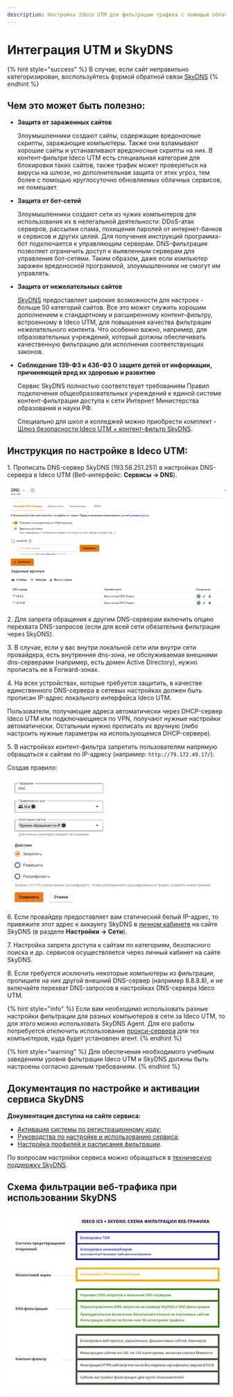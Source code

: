 ```yaml
---
description: Настройка Ideco UTM для фильтрации трафика с помощью облачного сервиса SkyDNS.
---
```


# Интеграция UTM и SkyDNS

{% hint style="success" %}
В случае, если сайт неправильно категоризирован, воспользуйтесь формой обратной связи [SkyDNS](https://www.skydns.ru/feedback/)
{% endhint %}

## Чем это может быть полезно:

*   **Защита от зараженных сайтов**

    Злоумышленники создают сайты, содержащие вредоносные скрипты, заражающие компьютеры. Также они взламывают хорошие сайты и устанавливают вредоносные скрипты на них. В контент‑фильтре Ideco UTM есть специальная категория для блокировки таких сайтов, также трафик может проверяться на вирусы на шлюзе, но дополнительная защита от этих угроз, тем более с помощью круглосуточно обновляемых облачных сервисов, не помешает.
*   **Защита от бот-сетей**

    Злоумышленники создают сети из чужих компьютеров для использования их в нелегальной деятельности: DDoS-атак серверов, рассылки спама, похищения паролей от интернет-банков и сервисов и других целей. Для получения инструкций программа-бот подключается к управляющим серверам. DNS-фильтрация позволяет ограничить доступ к выявленным серверам для управления бот-сетями. Таким образом, даже если компьютер заражен вредоносной программой, злоумышленники не смогут им управлять.
*   **Защита от нежелательных сайтов**

    [SkyDNS](https://www.skydns.ru/) предоставляет широкие возможности для настроек - больше 50 категорий сайтов. Все это может служить хорошим дополнением к стандартному и расширенному контент-фильтру, встроенному в Ideco UTM, для повышения качества фильтрации нежелательного контента. Что особенно важно, например, для образовательных учреждений, который должны обеспечивать качественную фильтрацию для исполнения соответствующих законов.
*   **Соблюдение 139-ФЗ и 436-ФЗ О защите детей от информации, причиняющей вред их здоровью и развитию**

    Сервис SkyDNS полностью соответствует требованиям Правил подключения общеобразовательных учреждений к единой системе контент-фильтрации доступа к сети Интернет Министерства образования и науки РФ.

    Специально для школ и колледжей можно приобрести комплект - [Шлюз безопасности Ideco UTM + контент-фильтр SkyDNS](https://ideco.ru/kontentnaya-filtraciya-idecosky).

## Инструкция по настройке в Ideco UTM:

1\. Прописать DNS-сервер SkyDNS (193.58.251.251) в настройках DNS-сервера в Ideco UTM (Веб-интерфейс: **Сервисы -> DNS**).

![](../.gitbook/assets/skydns.png)

2\. Для запрета обращения к другим DNS-серверам включить опцию перехвата DNS-запросов (если для всей сети обязательна фильтрация через SkyDNS).

3\. В случае, если у вас внутри локальной сети или внутри сети провайдера, есть внутренняя dns-зона, не обслуживаемая внешними dns-серверами (например, есть домен Active Directory), нужно прописать ее в Forward-зонах.

4\. На всех устройствах, которые требуется защитить, в качестве единственного DNS-сервера в сетевых настройках должен быть прописан IP-адрес локального интерфейса Ideco UTM.

Пользователи, получающие адреса автоматически через DHCP-сервер Ideco UTM или подключающиеся по VPN, получают нужные настройки автоматически. Остальным нужно прописать их вручную (либо настроить нужные параметры на использующемся DHCP-сервере).

5\. В настройках контент-фильтра запретить пользователям напрямую обращаться к сайтам по IP-адресу (например: `http://79.172.49.17/`).

Создав правило:

![](../.gitbook/assets/ip-kf.png)

6\. Если провайдер предоставляет вам статический белый IP-адрес, то привяжите этот адрес к аккаунту SkyDNS в [личном кабинете](https://www.skydns.ru/auth/login/?next=/cabinet/guide/) на сайте SkyDNS (в разделе **Настройки -> Сети**).

7\. Настройка запрета доступа к сайтам по категориям, безопасного поиска и др. сервисов осуществляется через личный кабинет на сайте SkyDNS.

8\. Если требуется исключить некоторые компьютеры из фильтрации, пропишите на них другой внешний DNS-сервер (например 8.8.8.8), и не включайте перехват DNS-запросов в настройках DNS-сервера Ideco UTM.

{% hint style="info" %}
Если вам необходимо использовать разные настройки фильтрации для разных компьютеров в сети за Ideco UTM, то для этого можно использовать SkyDNS Agent. Для его работы потребуется отключить использование [прокси-сервера](services/proxy/proxy-server.md) для тех компьютеров, куда будет установлен агент.
{% endhint %}

{% hint style="warning" %}
Для обеспечения необходимого учебным заведениям уровня фильтрации Ideco UTM и SkyDNS должны быть настроены согласно данным требованиям.
{% endhint %}

## Документация по настройке и активации сервиса SkyDNS

**Документация доступна на сайте сервиса:**

* [Активация системы по регистрационному коду](https://www.skydns.ru/guides/activation/);
* [Руководства по настройке и использованию сервиса](https://www.skydns.ru/guide/);
* [Настройка профилей и расписания фильтрации](https://www.skydns.ru/guides/profiles/).

По вопросам настройки сервиса можно обращаться в [техническую поддержку SkyDNS](https://www.skydns.ru/feedback/).

## Схема фильтрации веб-трафика при использовании SkyDNS

![](../.gitbook/assets/skydns.jpg)
